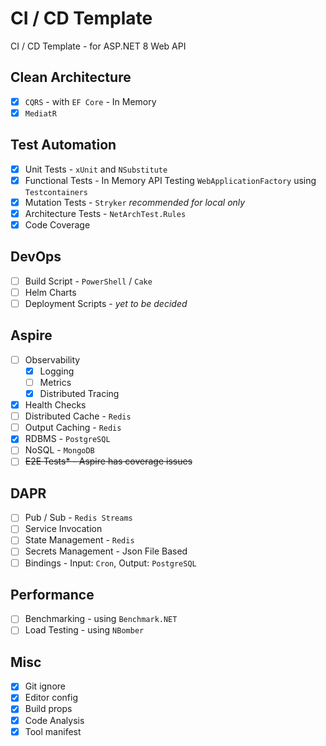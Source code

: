 # CI / CD Template

CI / CD Template - for ASP.NET 8 Web API

## Clean Architecture

- [x] `CQRS` - with `EF Core` - In Memory
- [x] `MediatR`

## Test Automation

- [x] Unit Tests - `xUnit` and `NSubstitute`
- [x] Functional Tests - In Memory API Testing `WebApplicationFactory` using `Testcontainers`
- [x] Mutation Tests - `Stryker` *recommended for local only*
- [x] Architecture Tests - `NetArchTest.Rules`
- [x] Code Coverage

## DevOps

- [ ] Build Script - `PowerShell` / `Cake`
- [ ] Helm Charts
- [ ] Deployment Scripts - *yet to be decided*

## Aspire

- [ ] Observability
    - [x] Logging
    - [ ] Metrics
    - [x] Distributed Tracing
- [x] Health Checks
- [ ] Distributed Cache - `Redis`
- [ ] Output Caching - `Redis`
- [x] RDBMS - `PostgreSQL`
- [ ] NoSQL - `MongoDB`
- [ ] ~~E2E Tests* - Aspire has coverage issues~~

## DAPR

- [ ] Pub / Sub - `Redis Streams`
- [ ] Service Invocation
- [ ] State Management - `Redis`
- [ ] Secrets Management - Json File Based
- [ ] Bindings - Input: `Cron`, Output: `PostgreSQL`

## Performance

- [ ] Benchmarking - using `Benchmark.NET`
- [ ] Load Testing - using `NBomber`

## Misc

- [x] Git ignore
- [x] Editor config
- [x] Build props
- [x] Code Analysis
- [x] Tool manifest
